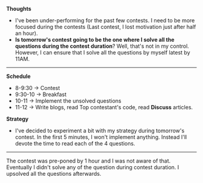 **Thoughts**

* I've been under-performing for the past few contests. I need to be more focused during the contests (Last contest, I lost motivation just after half an hour).
* **Is tomorrow's contest going to be the one where I solve all  the questions during the contest duration**? Well, that's not in my control. However, I can ensure that I solve all the questions by myself latest by 11AM.

---
**Schedule**
* 8-9:30  -> Contest
* 9:30-10 -> Breakfast
* 10-11   -> Implement the unsolved questions
* 11-12   -> Write blogs, read Top contestant's code, read **Discuss** articles.

**Strategy**
* I've decided to experiment a bit with my strategy during tomorrow's contest. In the first 5 minutes, I won't implement anything. Instead I'll devote the time to read each of the 4 questions.

---


The contest was pre-poned by 1 hour and I was not aware of that. Eventually I didn't solve any of the question during contest duration. 
I upsolved all the questions afterwards.
